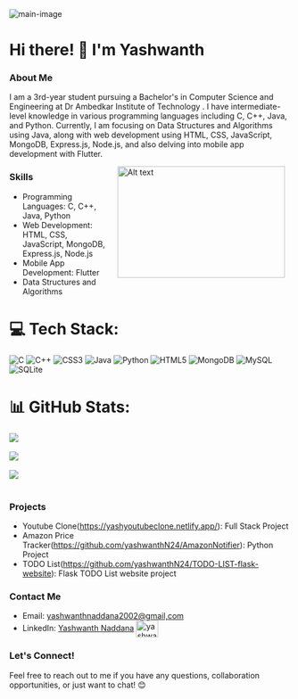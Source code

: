 
<img align="center" alt = "main-image" with = "500" src = "https://i.pinimg.com/originals/2d/e8/82/2de882cd4f3992ada3d609e3a183f7a4.jpg" >


# Hi there! 👋 I'm Yashwanth

<!--<span align="right"> <img src="https://komarev.com/ghpvc/?username=yashwanth24&label=Profile%20views&color=0e75b6&style=flat" alt="yashwanth24" /> </span>-->



### About Me
I am a 3rd-year student pursuing a Bachelor's in Computer Science and Engineering at Dr Ambedkar Institute of Technology . I have intermediate-level knowledge in various programming languages including C, C++, Java, and Python. Currently, I am focusing on Data Structures and Algorithms using Java, along with web development using HTML, CSS, JavaScript, MongoDB, Express.js, Node.js, and also delving into mobile app development with Flutter.

<img align= "right" src="https://media.tenor.com/rePDfDWO3XoAAAAd/hacking.gif" alt="Alt text" width="300" height="200" style="margin-right: 10px; margin-left: 20px;">


### Skills
- Programming Languages: C, C++, Java, Python
- Web Development: HTML, CSS, JavaScript, MongoDB, Express.js, Node.js
- Mobile App Development: Flutter
- Data Structures and Algorithms







# 💻 Tech Stack:
![C](https://img.shields.io/badge/c-%2300599C.svg?style=for-the-badge&logo=c&logoColor=white) ![C++](https://img.shields.io/badge/c++-%2300599C.svg?style=for-the-badge&logo=c%2B%2B&logoColor=white) ![CSS3](https://img.shields.io/badge/css3-%231572B6.svg?style=for-the-badge&logo=css3&logoColor=white) ![Java](https://img.shields.io/badge/java-%23ED8B00.svg?style=for-the-badge&logo=openjdk&logoColor=white) ![Python](https://img.shields.io/badge/python-3670A0?style=for-the-badge&logo=python&logoColor=ffdd54) ![HTML5](https://img.shields.io/badge/html5-%23E34F26.svg?style=for-the-badge&logo=html5&logoColor=white) ![MongoDB](https://img.shields.io/badge/MongoDB-%234ea94b.svg?style=for-the-badge&logo=mongodb&logoColor=white) ![MySQL](https://img.shields.io/badge/mysql-%2300000f.svg?style=for-the-badge&logo=mysql&logoColor=white) ![SQLite](https://img.shields.io/badge/sqlite-%2307405e.svg?style=for-the-badge&logo=sqlite&logoColor=white)
# 📊 GitHub Stats:

![](https://github-readme-stats.vercel.app/api/top-langs/?username=yashwanthN24&theme=react&hide_border=false&include_all_commits=true&count_private=false&layout=compact)<br><br>
![](https://github-readme-stats.vercel.app/api?username=yashwanthN24&theme=react&hide_border=false&include_all_commits=true&count_private=false)<br/><br>
![](https://github-readme-streak-stats.herokuapp.com/?user=yashwanthN24&theme=react&hide_border=false)<br/><br>





### Projects
- Youtube Clone(https://yashyoutubeclone.netlify.app/): Full Stack Project 
- Amazon Price Tracker(https://github.com/yashwanthN24/AmazonNotifier): Python Project 
- TODO List(https://github.com/yashwanthN24/TODO-LIST-flask-website): Flask TODO List website project 

### Contact Me
- Email: [yashwanthnaddana2002@gmail,com](mailto:yashwanthnaddana2002@gmail.com)
- LinkedIn: [Yashwanth Naddana](https://www.linkedin.com/in/yashwanth-naddana)  <span align="left">
<a href="https://www.linkedin.com/in/yashwanth-naddana" target="blank"><img align="center" src="https://raw.githubusercontent.com/rahuldkjain/github-profile-readme-generator/master/src/images/icons/Social/linked-in-alt.svg" alt="yashwanth naddana" height="30" width="40" /></a>
</span>

### Let's Connect!
Feel free to reach out to me if you have any questions, collaboration opportunities, or just want to chat! 😊


